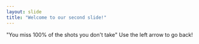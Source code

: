 ```yaml
---
layout: slide
title: "Welcome to our second slide!"
---
```

"You miss 100% of the shots you don't take"
Use the left arrow to go back!
